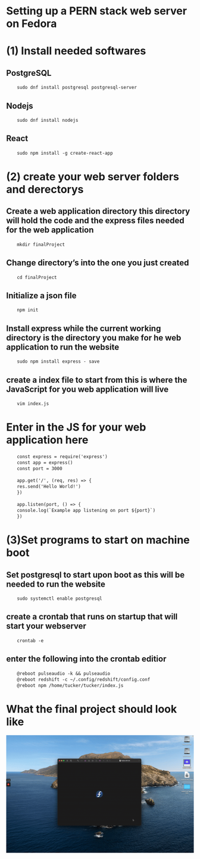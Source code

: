 
# Setting up a PERN stack web server on Fedora

# (1) Install needed softwares

## PostgreSQL
        sudo dnf install postgresql postgresql-server

## Nodejs

        sudo dnf install nodejs

## React

        sudo npm install -g create-react-app

# (2) create your web server folders and derectorys 

## Create a web application directory this directory will hold the code and the express files needed for the web application

        mkdir finalProject

## Change directory’s into the one you just created

        cd finalProject

## Initialize a json file

        npm init

## Install express while the current working directory is the directory you make for he web application to run the website

        sudo npm install express - save

## create a index file to start from this is where the JavaScript for you web application will live
        vim index.js

# Enter in the JS for your web application here
        const express = require('express')
        const app = express()
        const port = 3000

        app.get('/', (req, res) => {
        res.send('Hello World!')
        })

        app.listen(port, () => {
        console.log(`Example app listening on port ${port}`)
        })


# (3)Set programs to start on machine boot

## Set postgresql to start upon boot as this will be needed to run the website
        sudo systemctl enable postgresql

## create a crontab that runs on startup that will start your webserver
        crontab -e

## enter the following into the crontab editior
        @reboot pulseaudio -k && pulseaudio 
        @reboot redshift -c ~/.config/redshift/config.conf
        @reboot npm /home/tucker/tucker/index.js

# What the final project should look like

<img src="finalPERN.gif" width="700" />